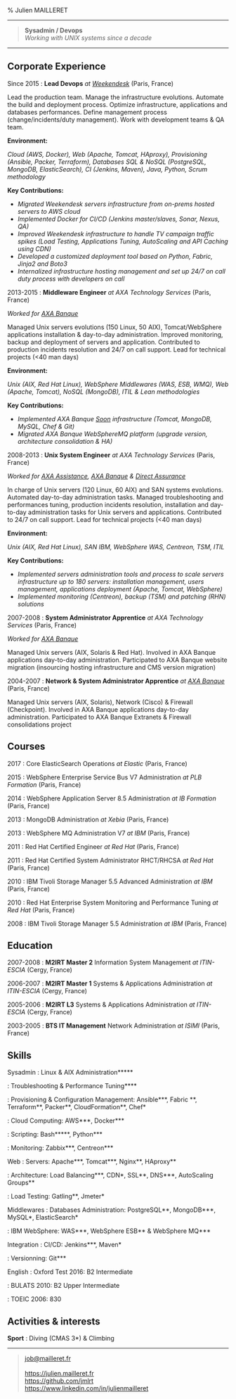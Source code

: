 % Julien MAILLERET

----

>  **Sysadmin / Devops**
>  \
>  *Working with UNIX systems since a decade*

----

Corporate Experience
--------------------

Since 2015
:   **Lead Devops** *at [Weekendesk](http://www.Weekendesk.fr)* (Paris, France)

Lead the production team. Manage the infrastructure evolutions. Automate the build and deployment process. Optimize infrastructure, applications and databases performances. Define management process (change/incidents/duty management). Work with development teams & QA team.

**Environment:**

*Cloud (AWS, Docker), Web (Apache, Tomcat, HAproxy), Provisioning (Ansible, Packer, Terraform), Databases SQL & NoSQL (PostgreSQL, MongoDB, ElasticSearch), CI (Jenkins, Maven), Java, Python, Scrum methodology*

**Key Contributions:**

* *Migrated Weekendesk servers infrastructure from on-prems hosted servers to AWS cloud*
* *Implemented Docker for CI/CD (Jenkins master/slaves, Sonar, Nexus, QA)*
* *Improved Weekendesk infrastructure to handle TV campaign traffic spikes (Load Testing, Applications Tuning, AutoScaling and API Caching using CDN)*
* *Developed a customized deployment tool based on Python, Fabric, Jinja2 and Boto3*
* *Internalized infrastructure hosting management and set up 24/7 on call duty process with developers on call*

2013-2015
:   **Middleware Engineer** *at AXA Technology Services* (Paris, France)

*Worked for [AXA Banque](http://www.axabanque.fr)*

Managed Unix servers evolutions (150 Linux, 50 AIX), Tomcat/WebSphere applications installation & day-to-day administration. Improved monitoring, backup and deployment of servers and application. Contributed to production incidents resolution and 24/7 on call support. Lead for technical projects (<40 man days)

**Environment:**

*Unix (AIX, Red Hat Linux), WebSphere Middlewares (WAS, ESB, WMQ), Web (Apache, Tomcat), NoSQL (MongoDB), ITIL & Lean methodologies*

**Key Contributions:**

* *Implemented AXA Banque [Soon](https://www.soon.fr) infrastructure (Tomcat, MongoDB, MySQL, Chef & Git)*
* *Migrated AXA Banque WebSphereMQ platform (upgrade version, architecture consolidation & HA)*

2008-2013
:   **Unix System Engineer** *at AXA Technology Services* (Paris, France)

*Worked for [AXA Assistance](http://www.axa-assistance.fr), [AXA Banque](http://www.axabanque.fr) & [Direct Assurance](http://www.direct-assurance.fr)*

In charge of Unix servers (120 Linux, 60 AIX) and SAN systems evolutions. Automated day-to-day administration tasks. Managed troubleshooting and performances tuning, production incidents resolution, installation and day-to-day administration tasks for Unix servers and applications. Contributed to 24/7 on call support. Lead for technical projects (<40 man days)

**Environment:**

*Unix (AIX, Red Hat Linux), SAN IBM, WebSphere WAS, Centreon, TSM, ITIL*

**Key Contributions:**

* *Implemented servers administration tools and process to scale servers infrastructure up to 180 servers: installation management, users management, applications deployment (Apache, Tomcat, WebSphere)*
* *Implemented monitoring (Centreon), backup (TSM) and patching (RHN) solutions*

2007-2008
:   **System Administrator Apprentice** *at AXA Technology Services* (Paris, France)

*Worked for [AXA Banque](http://www.axabanque.fr)*

Managed Unix servers (AIX, Solaris & Red Hat). Involved in AXA Banque applications day-to-day administration. Participated to AXA Banque website migration (insourcing hosting infrastructure and CMS version migration)

2004-2007
:   **Network & System Administrator Apprentice** *at [AXA Banque](https://www.axabanque.fr)* (Paris, France)

Managed Unix servers (AIX, Solaris), Network (Cisco) & Firewall (Checkpoint). Involved in AXA Banque applications day-to-day administration. Participated to AXA Banque Extranets & Firewall consolidations project

Courses
-------

2017
:   Core ElasticSearch Operations *at Elastic* (Paris, France)

2015
:    WebSphere Enterprise Service Bus V7 Administration *at PLB Formation* (Paris, France)

2014
:    WebSphere Application Server 8.5 Administration *at IB Formation* (Paris, France)

2013
:    MongoDB Administration *at Xebia* (Paris, France)

2013
:    WebSphere MQ Administration V7 *at IBM* (Paris, France)

2011
:    Red Hat Certified Engineer *at Red Hat* (Paris, France)

2011
:    Red Hat Certified System Administrator RHCT/RHCSA *at Red Hat* (Paris, France)

2010
:    IBM Tivoli Storage Manager 5.5 Advanced Administration *at IBM* (Paris, France)

2010
:    Red Hat Enterprise System Monitoring and Performance Tuning *at Red Hat* (Paris, France)

2008
:    IBM Tivoli Storage Manager 5.5 Administration *at IBM* (Paris, France)

Education
---------

2007-2008
:    **M2IRT Master 2** Information System Management *at ITIN-ESCIA* (Cergy, France)


2006-2007
:    **M2IRT Master 1** Systems & Applications Administration *at ITIN-ESCIA* (Cergy, France)

2005-2006
:    **M2IRT L3** Systems & Applications Administration *at ITIN-ESCIA* (Cergy, France)

2003-2005
:    **BTS IT Management** Network Administration *at ISIMI* (Paris, France)

Skills
------

Sysadmin
:    Linux & AIX Administration\*\*\*\*\*

:    Troubleshooting & Performance Tuning\*\*\*\*

:    Provisioning & Configuration Management: Ansible\*\*\*, Fabric \*\*, Terraform\*\*, Packer\*\*, CloudFormation\*\*, Chef\*

:    Cloud Computing: AWS\*\*\*, Docker\*\*\*

:    Scripting: Bash\*\*\*\*\*, Python\*\*\*

:    Monitoring: Zabbix\*\*\*, Centreon\*\*\*

Web
:    Servers: Apache\*\*\*, Tomcat\*\*\*, Nginx\*\*, HAproxy\*\*

:    Architecture: Load Balancing\*\*\*, CDN\*, SSL\*\*, DNS\*\*\*, AutoScaling Groups\*\*

:    Load Testing: Gatling\*\*, Jmeter\*

Middlewares
:    Databases Administration: PostgreSQL\*\*, MongoDB\*\*\*, MySQL\*, ElasticSearch\*

:    IBM WebSphere: WAS\*\*\*, WebSphere ESB\*\* & WebSphere MQ\*\*\*

Integration
:    CI/CD: Jenkins\*\*\*, Maven\*

:    Versionning: Git\*\*\*

English
:    Oxford Test 2016: B2 Intermediate

:    BULATS 2010: B2 Upper Intermediate

:    TOEIC 2006: 830

Activities & interests
-----------------------

**Sport**
:    Diving (CMAS 3*) & Climbing

----

> <job@mailleret.fr>\
>\
> <https://julien.mailleret.fr>\
> <https://github.com/jmlrt>\
> <https://www.linkedin.com/in/julienmailleret>

